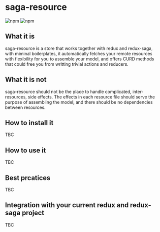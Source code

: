 saga-resource
=============
[![npm][npm-image]][npm-url]
[![npm][npm-classic-image]][npm-url]

## What it is
saga-resource is a store that works together with redux and redux-saga, with miminal boilerplates, it automatically fetches your remote resources with flexibility for you to assemble your model, and offers CURD methods that could free you from writting trivial actions and reducers.

## What it is not
saga-resource should not be the place to handle complicated, inter-resources, side effects. The effects in each resource file should serve the purpose of assembling the model, and there should be no dependencies between resources.

## How to install it
TBC

## How to use it
TBC

## Best prcatices
TBC

## Integration with your current redux and redux-saga project
TBC

[npm-image]: https://img.shields.io/npm/v/saga-resource.svg?style=flat
[npm-url]: https://www.npmjs.com/package/saga-resource
[npm-classic-image]: https://nodei.co/npm/saga-resource.png